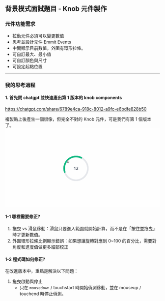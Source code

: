 ## 背景模式面試題目 - Knob 元件製作

### 元件功能需求
- 拉動元件必須可以變更數值
- 思考並設計元件 Emmit Events
- 中間顯示目前數值，外圍有環形拉條。
- 可自訂最大、最小值
- 可自訂顏色與尺寸
- 可設定起點位置
  
---

### 我的思考過程

#### 1. 首先問 chatgpt 並快速產出第 1 版本的 knob components
https://chatgpt.com/share/6789e4ca-918c-8012-a9fc-e6bdfe828b50

複製貼上後產生一個很像，但完全不對的 Knob 元件，可是我們有第 1 個版本了。
![image](https://github.com/jasonlin1993/KnobComponents/blob/main/knob.gif)

#### 1-1 哪裡需要修正?
 1. 拖曳 vs 滑鼠移動：滑鼠只要進入範圍就開始計算，而不是在「按住並拖曳」時才更新數值。
 2. 外圍環形拉條比例顯示錯誤：如果想讓旋轉對應到 0~100 的百分比，需要對角度和進度值做更多細部校正

#### 1-2 程式碼如何修正?
在改進版本中，重點是解決以下問題：
1. 拖曳啟動與停止
   - 只在 `mousedown` / touchstart 時開始偵測移動，並在 mouseup / touchend 時停止偵測。
